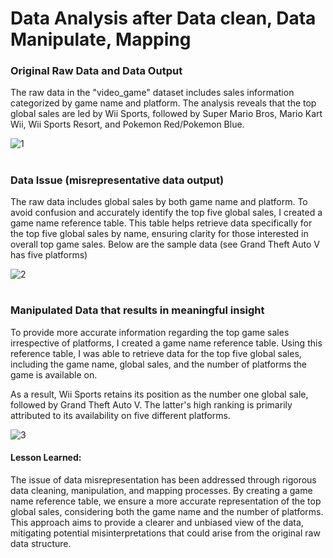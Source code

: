 # Data Analysis after Data clean, Data Manipulate, Mapping 

### Original Raw Data and Data Output
The raw data in the "video_game" dataset includes sales information categorized by game name and platform. 
The analysis reveals that the top global sales are led by Wii Sports, followed by Super Mario Bros, Mario Kart Wii, Wii Sports Resort, and Pokemon Red/Pokemon Blue.


![1](https://github.com/brendonhwang/Video-Game-Sales-Ratings/assets/155376651/5c384b06-792a-4950-a7bb-b0f3910745bc)

#

### Data Issue (misrepresentative data output)
The raw data includes global sales by both game name and platform. To avoid confusion and accurately identify the top five global sales, I created a game name reference table. 
This table helps retrieve data specifically for the top five global sales by name, ensuring clarity for those interested in overall top game sales.  Below are the sample data (see Grand Theft Auto V has five platforms)


![2](https://github.com/brendonhwang/Video-Game-Sales-Ratings/assets/155376651/d4d43d53-b083-46b2-8ee9-edef8fb64153)

#

### Manipulated Data that results in meaningful insight
To provide more accurate information regarding the top game sales irrespective of platforms, I created a game name reference table. Using this reference table, I was able to retrieve data for the top five global sales, including the game name, global sales, and the number of platforms the game is available on.  

As a result, Wii Sports retains its position as the number one global sale, followed by Grand Theft Auto V. The latter's high ranking is primarily attributed to its availability on five different platforms.

![3](https://github.com/brendonhwang/Video-Game-Sales-Ratings/assets/155376651/73046c7d-e879-4946-b8ef-804d5eb4ec86)


#### Lesson Learned: 
The issue of data misrepresentation has been addressed through rigorous data cleaning, manipulation, and mapping processes. 
By creating a game name reference table, we ensure a more accurate representation of the top global sales, considering both the game name and the number of platforms. 
This approach aims to provide a clearer and unbiased view of the data, mitigating potential misinterpretations that could arise from the original raw data structure.

